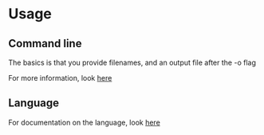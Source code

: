 # Usage

## Command line

The basics is that you provide filenames, and an output file after the -o flag

For more information, look [here](commandline.md)

## Language

For documentation on the language, look [here](lang.md)